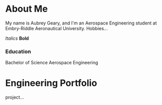 # About Me
My name is Aubrey Geary, and I'm an Aerospace Engineering student at Embry-Riddle Aeronautical University.
Hobbies...

*Italics*
**Bold**
### Education
Bachelor of Science
Aerospace Engineering

# Engineering Portfolio
project...
